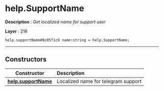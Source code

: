# help.SupportName

**Description** : *Get localized name for support user*

**Layer** : 216

```tl
help.supportName#8c05f1c9 name:string = help.SupportName;
```

---

## Constructors

| Constructor | Description |
| :---: | :--- |
| [**help.supportName**](constructor/help.supportName) | Localized name for telegram support |